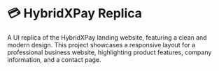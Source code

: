 # 💳 HybridXPay Replica
A UI replica of the HybridXPay landing website, featuring a clean and modern design. This project showcases a responsive layout for a professional business website, highlighting product features, company information, and a contact page.
